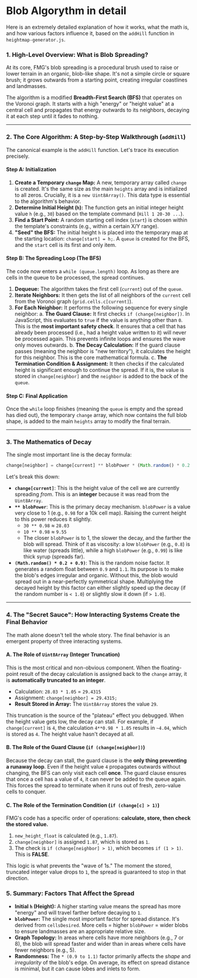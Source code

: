 # Blob Algorythm in detail

Here is an extremely detailed explanation of how it works, what the math is, and how various factors influence it, based on the `addHill` function in `heightmap-generator.js`.

### 1. High-Level Overview: What is Blob Spreading?

At its core, FMG's blob spreading is a procedural brush used to raise or lower terrain in an organic, blob-like shape. It's not a simple circle or square brush; it grows outwards from a starting point, creating irregular coastlines and landmasses.

The algorithm is a modified **Breadth-First Search (BFS)** that operates on the Voronoi graph. It starts with a high "energy" or "height value" at a central cell and propagates that energy outwards to its neighbors, decaying it at each step until it fades to nothing.

---

### 2. The Core Algorithm: A Step-by-Step Walkthrough (`addHill`)

The canonical example is the `addHill` function. Let's trace its execution precisely.

#### Step A: Initialization

1.  **Create a Temporary `change` Map:** A new, temporary array called `change` is created. It's the same size as the main `heights` array and is initialized to all zeros. Crucially, it is a `new Uint8Array()`. This data type is essential to the algorithm's behavior.
2.  **Determine Initial Height (`h`):** The function gets an initial integer height value `h` (e.g., `30`) based on the template command (`Hill 1 20-30 ...`).
3.  **Find a Start Point:** A random starting cell index (`start`) is chosen within the template's constraints (e.g., within a certain X/Y range).
4.  **"Seed" the BFS:** The initial height `h` is placed into the temporary map at the starting location: `change[start] = h;`. A `queue` is created for the BFS, and the `start` cell is its first and only item.

#### Step B: The Spreading Loop (The BFS)

The code now enters a `while (queue.length)` loop. As long as there are cells in the queue to be processed, the spread continues.

1.  **Dequeue:** The algorithm takes the first cell (`current`) out of the `queue`.
2.  **Iterate Neighbors:** It then gets the list of all neighbors of the `current` cell from the Voronoi graph (`grid.cells.c[current]`).
3.  **For Each Neighbor:** It performs the following sequence for every single neighbor:
    a. **The Guard Clause:** It first checks `if (change[neighbor])`. In JavaScript, this evaluates to `true` if the value is anything other than `0`. This is the **most important safety check**. It ensures that a cell that has already been processed (i.e., had a height value written to it) will never be processed again. This prevents infinite loops and ensures the wave only moves outwards.
    b. **The Decay Calculation:** If the guard clause passes (meaning the neighbor is "new territory"), it calculates the height for this neighbor. This is the core mathematical formula.
    c. **The Termination Condition & Assignment:** It then checks if the calculated height is significant enough to continue the spread. If it is, the value is stored in `change[neighbor]` and the `neighbor` is added to the back of the `queue`.

#### Step C: Final Application

Once the `while` loop finishes (meaning the `queue` is empty and the spread has died out), the temporary `change` array, which now contains the full blob shape, is added to the main `heights` array to modify the final terrain.

---

### 3. The Mathematics of Decay

The single most important line is the decay formula:

```javascript
change[neighbor] = change[current] ** blobPower * (Math.random() * 0.2 + 0.9);
```

Let's break this down:

*   **`change[current]`**: This is the height value of the cell we are currently spreading *from*. This is an **integer** because it was read from the `Uint8Array`.
*   **`** blobPower`**: This is the primary decay mechanism. `blobPower` is a value very close to 1 (e.g., `0.98` for a 10k cell map). Raising the current height to this power reduces it slightly.
    *   `30 ** 0.98` ≈ `28.03`
    *   `10 ** 0.98` ≈ `9.55`
    *   The closer `blobPower` is to 1, the slower the decay, and the farther the blob will spread. Think of it as viscosity: a low `blobPower` (e.g., `0.8`) is like water (spreads little), while a high `blobPower` (e.g., `0.99`) is like thick syrup (spreads far).
*   **`(Math.random() * 0.2 + 0.9)`**: This is the random noise factor. It generates a random float between `0.9` and `1.1`. Its purpose is to make the blob's edges irregular and organic. Without this, the blob would spread out in a near-perfectly symmetrical shape. Multiplying the decayed height by this factor can either slightly speed up the decay (if the random number is `< 1.0`) or slightly slow it down (if `> 1.0`).

---

### 4. The "Secret Sauce": How Interacting Systems Create the Final Behavior

The math alone doesn't tell the whole story. The final behavior is an emergent property of three interacting systems.

#### A. The Role of `Uint8Array` (Integer Truncation)

This is the most critical and non-obvious component. When the floating-point result of the decay calculation is assigned back to the `change` array, it is **automatically truncated to an integer**.

*   Calculation: `28.03 * 1.05` = `29.4315`
*   Assignment: `change[neighbor] = 29.4315;`
*   **Result Stored in Array:** The `Uint8Array` stores the value `29`.

This truncation is the source of the "plateau" effect you debugged. When the height value gets low, the decay can stall. For example, if `change[current]` is `4`, the calculation `4**0.98 * 1.05` results in `~4.04`, which is stored as `4`. The height value hasn't decayed at all.

#### B. The Role of the Guard Clause (`if (change[neighbor])`)

Because the decay can stall, the guard clause is the **only thing preventing a runaway loop**. Even if the height value `4` propagates outwards without changing, the BFS can only visit each cell **once**. The guard clause ensures that once a cell has a value of `4`, it can never be added to the queue again. This forces the spread to terminate when it runs out of fresh, zero-value cells to conquer.

#### C. The Role of the Termination Condition (`if (change[c] > 1)`)

FMG's code has a specific order of operations: **calculate, store, then check the stored value.**

1.  `new_height_float` is calculated (e.g., `1.87`).
2.  `change[neighbor]` is assigned `1.87`, which is stored as `1`.
3.  The check is `if (change[neighbor] > 1)`, which becomes `if (1 > 1)`. This is **FALSE**.

This logic is what prevents the "wave of 1s." The moment the stored, truncated integer value drops to `1`, the spread is guaranteed to stop in that direction.

### 5. Summary: Factors That Affect the Spread

*   **Initial `h` (Height):** A higher starting value means the spread has more "energy" and will travel farther before decaying to `1`.
*   **`blobPower`:** The single most important factor for spread distance. It's derived from `cellsDesired`. More cells = higher `blobPower` = wider blobs to ensure landmasses are an appropriate relative size.
*   **Graph Topology:** In areas where cells have more neighbors (e.g., 7 or 8), the blob will spread faster and wider than in areas where cells have fewer neighbors (e.g., 5).
*   **Randomness:** The `* (0.9 to 1.1)` factor primarily affects the *shape* and *irregularity* of the blob's edge. On average, its effect on spread distance is minimal, but it can cause lobes and inlets to form.
